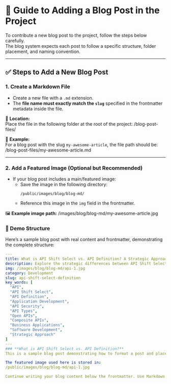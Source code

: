 # 📝 Guide to Adding a Blog Post in the Project

To contribute a new blog post to the project, follow the steps below carefully.  
The blog system expects each post to follow a specific structure, folder placement, and naming convention.

---

## ✅ Steps to Add a New Blog Post

### 1. **Create a Markdown File**

- Create a new file with a `.md` extension.
- The **file name must exactly match the `slug`** specified in the frontmatter metadata inside the file.

📁 **Location:**  
Place the file in the following folder at the root of the project:
/blog-post-files/



🧩 **Example:**  
For a blog post with the slug `my-awesome-article`, the file path should be:
/blog-post-files/my-awesome-article.md


---

### 2. **Add a Featured Image (Optional but Recommended)**

- If your blog post includes a main/featured image:
  - Save the image in the following directory:
    ```
    /public/images/blog/blog-md/
    ```
  - Reference this image in the `img` field in the frontmatter.

🖼️ **Example image path:**
/images/blog/blog-md/my-awesome-article.jpg

### **🧪 Demo Structure**
Here’s a sample blog post with real content and frontmatter, demonstrating the complete structure:

```yaml
---
title: What is API Shift Select vs. API Definition? A Strategic Approach
description: Explore the strategic differences between API Shift Select and API Definition. This article explains how APIs simplify and accelerate application development, enhance security, and discusses various API types, from open to composite APIs, in modern business applications.
img: /images/blog/blog-md/api-1.jpg
category: Development
slug: api-shift-select-definition
key_words: [
  "API",
  "API Shift Select",
  "API Definition",
  "Application Development",
  "API Security",
  "API Types",
  "Open APIs",
  "Composite APIs",
  "Business Applications",
  "Software Development",
  "Strategic Approach"
]
---
### **What is API Shift Select vs. API Definition?**
This is a sample blog post demonstrating how to format a post and place assets.

The featured image used here is stored in:
/public/images/blog/blog-md/api-1.jpg

Continue writing your blog content below the frontmatter. Use Markdown syntax for headings, images, links, lists, and formatting as needed.

